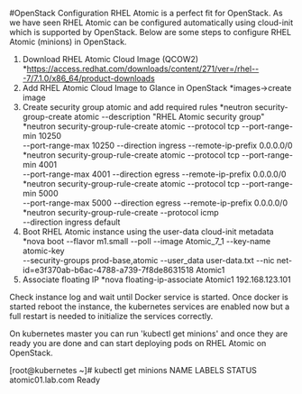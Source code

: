 #OpenStack Configuration
RHEL Atomic is a perfect fit for OpenStack. As we have seen RHEL Atomic can be configured automatically using cloud-init
which is supported by OpenStack. Below are some steps to configure RHEL Atomic (minions) in OpenStack.

1. Download RHEL Atomic Cloud Image (QCOW2)
*https://access.redhat.com/downloads/content/271/ver=/rhel---7/7.1.0/x86_64/product-downloads
2. Add RHEL Atomic Cloud Image to Glance in OpenStack
*images->create image
3. Create security group atomic and add required rules
*neutron security-group-create atomic --description "RHEL Atomic security group"
*neutron security-group-rule-create atomic --protocol tcp --port-range-min 10250 \
 --port-range-max 10250 --direction ingress --remote-ip-prefix 0.0.0.0/0
*neutron security-group-rule-create atomic --protocol tcp --port-range-min 4001 \
 --port-range-max 4001 --direction egress --remote-ip-prefix 0.0.0.0/0
*neutron security-group-rule-create atomic --protocol tcp --port-range-min 5000 \
 --port-range-max 5000 --direction egress --remote-ip-prefix 0.0.0.0/0
*neutron security-group-rule-create --protocol icmp \
 --direction ingress default
 4. Boot RHEL Atomic instance using the user-data cloud-init metadata
*nova boot --flavor m1.small --poll --image Atomic_7_1 --key-name atomic-key \
 --security-groups prod-base,atomic --user_data user-data.txt --nic net-id=e3f370ab-b6ac-4788-a739-7f8de8631518 Atomic1
 5. Associate floating IP
*nova floating-ip-associate Atomic1 192.168.123.101

Check instance log and wait until Docker service is started. Once docker is started reboot the instance, the kubernetes
services are enabled now but a full restart is needed to initialize the services correctly.

On kubernetes master you can run 'kubectl get minions' and once they are ready you are done and can start deploying
pods on RHEL Atomic on OpenStack.

[root@kubernetes ~]# kubectl get minions
NAME                LABELS              STATUS
atomic01.lab.com    <none>              Ready
